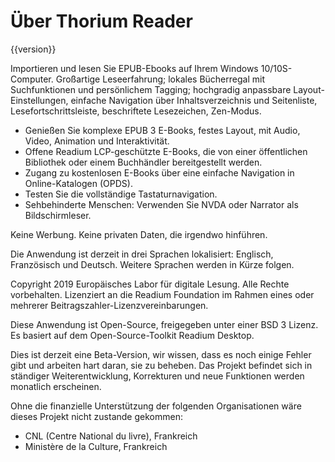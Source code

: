 Über Thorium Reader
=======================

{{version}}

Importieren und lesen Sie EPUB-Ebooks auf Ihrem Windows 10/10S-Computer. Großartige Leseerfahrung; lokales Bücherregal mit Suchfunktionen und
persönlichem Tagging; hochgradig anpassbare Layout-Einstellungen, einfache Navigation über Inhaltsverzeichnis und Seitenliste, Lesefortschrittsleiste, beschriftete Lesezeichen, Zen-Modus.

* Genießen Sie komplexe EPUB 3 E-Books, festes Layout, mit Audio, Video, Animation und Interaktivität.
* Offene Readium LCP-geschützte E-Books, die von einer öffentlichen Bibliothek oder einem Buchhändler bereitgestellt werden.
* Zugang zu kostenlosen E-Books über eine einfache Navigation in Online-Katalogen (OPDS).
* Testen Sie die vollständige Tastaturnavigation.
* Sehbehinderte Menschen: Verwenden Sie NVDA oder Narrator als Bildschirmleser.

Keine Werbung. Keine privaten Daten, die irgendwo hinführen.

Die Anwendung ist derzeit in drei Sprachen lokalisiert: Englisch, Französisch und Deutsch. Weitere Sprachen werden in Kürze folgen.

Copyright 2019 Europäisches Labor für digitale Lesung. Alle Rechte vorbehalten.
Lizenziert an die Readium Foundation im Rahmen eines oder mehrerer Beitragszahler-Lizenzvereinbarungen.

Diese Anwendung ist Open-Source, freigegeben unter einer BSD 3 Lizenz. Es basiert auf dem Open-Source-Toolkit Readium Desktop.

Dies ist derzeit eine Beta-Version, wir wissen, dass es noch einige Fehler gibt und arbeiten hart daran, sie zu beheben.
Das Projekt befindet sich in ständiger Weiterentwicklung, Korrekturen und neue Funktionen werden monatlich erscheinen.

Ohne die finanzielle Unterstützung der folgenden Organisationen wäre dieses Projekt nicht zustande gekommen:
- CNL (Centre National du livre), Frankreich
- Ministère de la Culture, Frankreich
